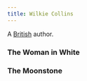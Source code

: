 ```yaml
---
title: Wilkie Collins
---
```


A [British](../index.html) author.

### The Woman in White

### The Moonstone
